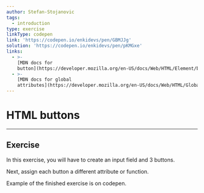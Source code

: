 ```yaml
---
author: Stefan-Stojanovic
tags:
  - introduction
type: exercise
linkType: codepen
link: 'https://codepen.io/enkidevs/pen/GBMJJg'
solution: 'https://codepen.io/enkidevs/pen/pKMGxe'
links:
  - >-
    [MDN docs for
    button](https://developer.mozilla.org/en-US/docs/Web/HTML/Element/button){website}
  - >-
    [MDN docs for global
    attributes](https://developer.mozilla.org/en-US/docs/Web/HTML/Global_attributes){website}
---
```


# HTML buttons


---

## Exercise

In this exercise, you will have to create an input field and 3 buttons.

Next, assign each button a different attribute or function.

Example of the finished exercise is on codepen.
